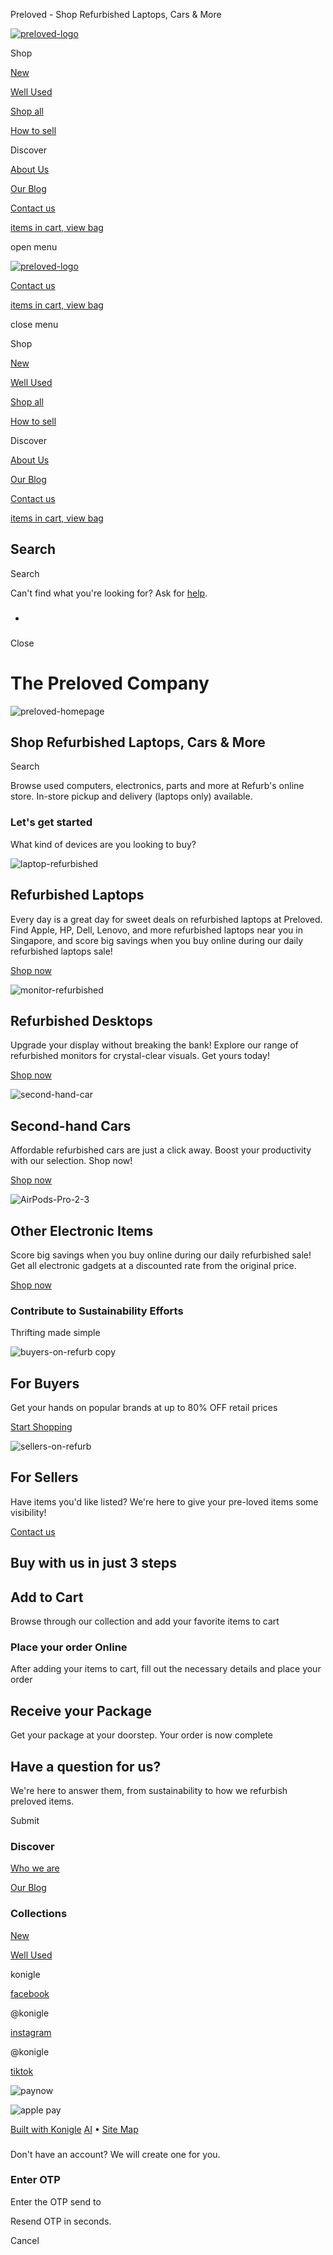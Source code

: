 Preloved - Shop Refurbished Laptops, Cars & More



[![preloved-logo](https://the-preloved-company-ihcptxht.koniglecdn.com/images/4718415c865742d8b21628731d466942.webp)](/)

Shop

[New](/c/new)

[Well Used](/c/well-used)

[Shop all](/catalog)

[How to sell](https://prelovedco.com/pages/contact)

Discover

[About Us](https://prelovedco.com/pages/about)

[Our Blog](/blog)

[Contact us](/pages/contact)

[items in cart, view bag](/cart)

open menu

[![preloved-logo](https://the-preloved-company-ihcptxht.koniglecdn.com/images/4718415c865742d8b21628731d466942.webp)](/)

[Contact us](/pages/contact)

[items in cart, view bag](/cart)

close menu

Shop

[New](/c/new)

[Well Used](/c/well-used)

[Shop all](/catalog)

[How to sell](https://prelovedco.com/pages/contact)

Discover

[About Us](https://prelovedco.com/pages/about)

[Our Blog](/blog)

[Contact us](/pages/contact)

[items in cart, view bag](/cart)

Search
------


Search



Can't find what you're looking for?
Ask for [help](/help).

###

* ###

Close

The Preloved Company
====================

![preloved-homepage](https://the-preloved-company-ihcptxht.koniglecdn.com/images/13c806e93ea74fd3af3c9597bfa53e01.webp)

Shop Refurbished Laptops, Cars & More
-------------------------------------

Search

Browse used computers, electronics, parts and more at Refurb's online store. In-store pickup and delivery (laptops only) available.

### Let's get started

What kind of devices are you looking to buy?

![laptop-refurbished](https://the-preloved-company-ihcptxht.koniglecdn.com/images/2587ee225c174420976b4f3000b9ca39.webp)

Refurbished Laptops
-------------------

Every day is a great day for sweet deals on refurbished laptops at Preloved. Find Apple, HP, Dell, Lenovo, and more refurbished laptops near you in Singapore, and score big savings when you buy online during our daily refurbished laptops sale!

[Shop now](/c/refurbished-laptops)

![monitor-refurbished](https://the-preloved-company-ihcptxht.koniglecdn.com/images/1ef28a74a0904aa080d0a71ef152a091.webp)

Refurbished Desktops
--------------------

Upgrade your display without breaking the bank! Explore our range of refurbished monitors for crystal-clear visuals. Get yours today!

[Shop now](/catalog)

![second-hand-car](https://the-preloved-company-ihcptxht.koniglecdn.com/images/3bee9a29e8754a4b9df3be43e7340aa8.webp)

Second-hand Cars
----------------

Affordable refurbished cars are just a click away. Boost your productivity with our selection. Shop now!

[Shop now](#)

![AirPods-Pro-2-3](https://the-preloved-company-ihcptxht.koniglecdn.com/images/bc2410a736b6474d8f7c255898678551.webp)

Other Electronic Items
----------------------

Score big savings when you buy online during our daily refurbished sale! Get all electronic gadgets at a discounted rate from the original price.

[Shop now](/c/refurbished-electronics)

### Contribute to Sustainability Efforts

Thrifting made simple

![buyers-on-refurb copy](https://the-preloved-company-ihcptxht.koniglecdn.com/images/24ceea79199b44e3813ed18a838e2b4b.webp)

For Buyers
----------

Get your hands on popular brands at up to 80% OFF retail prices

[Start Shopping](/catalog)

![sellers-on-refurb](https://the-preloved-company-ihcptxht.koniglecdn.com/images/417de5e8923b4ed983c2c051d7a26660.webp)

For Sellers
-----------

Have items you'd like listed? We're here to give your pre-loved items some visibility!

[Contact us](/pages/contact)

Buy with us in just 3 steps
---------------------------

Add to Cart
-----------

Browse through our collection and add your favorite items to cart

### Place your order Online

After adding your items to cart, fill out the necessary details and place your order

Receive your Package
--------------------

Get your package at your doorstep. Your order is now complete



Have a question for us?
-----------------------

We're here to answer them, from sustainability to how we refurbish preloved items.

Submit

### 

### 

### Discover

[Who we are](https://prelovedco.com/pages/about)

[Our Blog](/blog)

### Collections

[New](/c/new)

[Well Used](/c/well-used)

konigle

[facebook](#)

@konigle

[instagram](#)

@konigle

[tiktok](#)

![paynow](https://app-konigle-com.koniglecdn.com/images/paynow.webp)

![apple pay](https://app-konigle-com.koniglecdn.com/images/apple-pay.webp)

[Built with Konigle](https://tim.konigle.com?referrer=prelovedco.com)
[AI](https://konigle.com/ai-website-builder)
•
[Site Map](/sitemap)

### 

Don't have an account? We will create one for you.



### Enter OTP

Enter the OTP send to

Resend OTP
in 
seconds.

Cancel